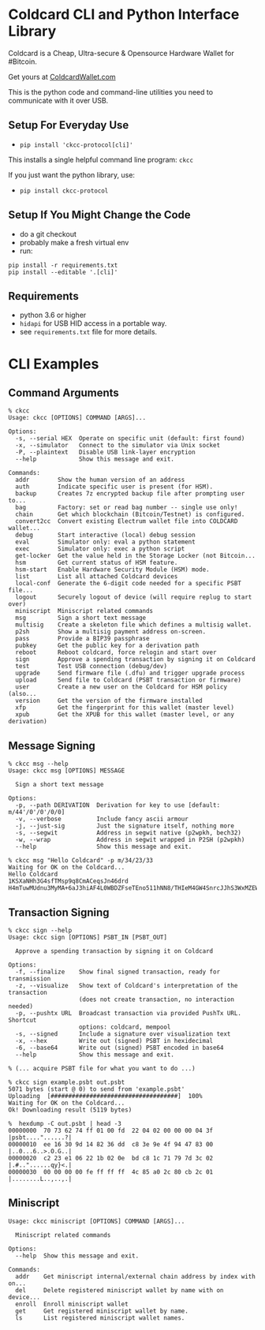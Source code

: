 # Coldcard CLI and Python Interface Library

Coldcard is a Cheap, Ultra-secure & Opensource Hardware Wallet for #Bitcoin.

Get yours at [ColdcardWallet.com](http://coldcard.com)

This is the python code and command-line utilities you need to communicate with it over USB.

## Setup For Everyday Use

- `pip install 'ckcc-protocol[cli]'`

This installs a single helpful command line program: `ckcc`

If you just want the python library, use:

- `pip install ckcc-protocol`


## Setup If You Might Change the Code

- do a git checkout
- probably make a fresh virtual env
- run:

```
pip install -r requirements.txt
pip install --editable '.[cli]'
```

## Requirements

- python 3.6 or higher
- `hidapi` for USB HID access in a portable way.
- see `requirements.txt` file for more details.


# CLI Examples

## Command Arguments

```
% ckcc
Usage: ckcc [OPTIONS] COMMAND [ARGS]...

Options:
  -s, --serial HEX  Operate on specific unit (default: first found)
  -x, --simulator   Connect to the simulator via Unix socket
  -P, --plaintext   Disable USB link-layer encryption
  --help            Show this message and exit.

Commands:
  addr        Show the human version of an address
  auth        Indicate specific user is present (for HSM).
  backup      Creates 7z encrypted backup file after prompting user to...
  bag         Factory: set or read bag number -- single use only!
  chain       Get which blockchain (Bitcoin/Testnet) is configured.
  convert2cc  Convert existing Electrum wallet file into COLDCARD wallet...
  debug       Start interactive (local) debug session
  eval        Simulator only: eval a python statement
  exec        Simulator only: exec a python script
  get-locker  Get the value held in the Storage Locker (not Bitcoin...
  hsm         Get current status of HSM feature.
  hsm-start   Enable Hardware Security Module (HSM) mode.
  list        List all attached Coldcard devices
  local-conf  Generate the 6-digit code needed for a specific PSBT file...
  logout      Securely logout of device (will require replug to start over)
  miniscript  Miniscript related commands
  msg         Sign a short text message
  multisig    Create a skeleton file which defines a multisig wallet.
  p2sh        Show a multisig payment address on-screen.
  pass        Provide a BIP39 passphrase
  pubkey      Get the public key for a derivation path
  reboot      Reboot coldcard, force relogin and start over
  sign        Approve a spending transaction by signing it on Coldcard
  test        Test USB connection (debug/dev)
  upgrade     Send firmware file (.dfu) and trigger upgrade process
  upload      Send file to Coldcard (PSBT transaction or firmware)
  user        Create a new user on the Coldcard for HSM policy (also...
  version     Get the version of the firmware installed
  xfp         Get the fingerprint for this wallet (master level)
  xpub        Get the XPUB for this wallet (master level, or any derivation)
```


## Message Signing

```
% ckcc msg --help
Usage: ckcc msg [OPTIONS] MESSAGE

  Sign a short text message

Options:
  -p, --path DERIVATION  Derivation for key to use [default: m/44'/0'/0'/0/0]
  -v, --verbose          Include fancy ascii armour
  -j, --just-sig         Just the signature itself, nothing more
  -s, --segwit           Address in segwit native (p2wpkh, bech32)
  -w, --wrap             Address in segwit wrapped in P2SH (p2wpkh)
  --help                 Show this message and exit.

% ckcc msg "Hello Coldcard" -p m/34/23/33
Waiting for OK on the Coldcard...
Hello Coldcard                    
1KSXaNHh3G4sfTMsp9q8CmACeqsJn46drd
H4mTuwMUdnu3MyMA+6aJ3hiAF4L0WBDZFseTEno511hNN8/THIeM4GW4SnrcJJhS3WxMZEWFdEIZDSP+H5aIcao=
```


## Transaction Signing

```
% ckcc sign --help
Usage: ckcc sign [OPTIONS] PSBT_IN [PSBT_OUT]

  Approve a spending transaction by signing it on Coldcard

Options:
  -f, --finalize    Show final signed transaction, ready for transmission
  -z, --visualize   Show text of Coldcard's interpretation of the transaction
                    (does not create transaction, no interaction needed)
  -p, --pushtx URL  Broadcast transaction via provided PushTx URL. Shortcut
                    options: coldcard, mempool
  -s, --signed      Include a signature over visualization text
  -x, --hex         Write out (signed) PSBT in hexidecimal
  -6, --base64      Write out (signed) PSBT encoded in base64
  --help            Show this message and exit.

% (... acquire PSBT file for what you want to do ...)

% ckcc sign example.psbt out.psbt
5071 bytes (start @ 0) to send from 'example.psbt'
Uploading  [####################################]  100%
Waiting for OK on the Coldcard...
Ok! Downloading result (5119 bytes)

%  hexdump -C out.psbt | head -3
00000000  70 73 62 74 ff 01 00 fd  22 04 02 00 00 00 04 3f  |psbt...."......?|
00000010  ee 16 30 9d 14 82 36 dd  c8 3e 9e 4f 94 47 83 00  |..0...6..>.O.G..|
00000020  c2 23 e1 06 22 1b 02 0e  bd c8 1c 71 79 7d 3c 02  |.#.."......qy}<.|
00000030  00 00 00 00 fe ff ff ff  4c 85 a0 2c 80 cb 2c 01  |........L..,..,.|

```

## Miniscript

```
Usage: ckcc miniscript [OPTIONS] COMMAND [ARGS]...

  Miniscript related commands

Options:
  --help  Show this message and exit.

Commands:
  addr    Get miniscript internal/external chain address by index with on...
  del     Delete registered miniscript wallet by name with on device...
  enroll  Enroll miniscript wallet
  get     Get registered miniscript wallet by name.
  ls      List registered miniscript wallet names.
```
